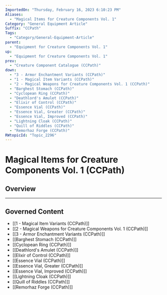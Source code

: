 ```yaml
---
ImportedOn: "Thursday, February 16, 2023 6:10:23 PM"
Aliases:
  - "Magical Items for Creature Components Vol. 1"
Category: "General Equipment Article"
Suffix: "CCPath"
Tags:
  - "Category/General-Equipment-Article"
parent:
  - "Equipment for Creature Components Vol. 1"
up:
  - "Equipment for Creature Components Vol. 1"
prev:
  - "Creature Component Catalogue (CCPath)"
down:
  - "3 - Armor Enchantment Variants (CCPath)"
  - "1 - Magical Item Variants (CCPath)"
  - "2 - Magical Weapons for Creature Components Vol. 1 (CCPath)"
  - "Barghest Stomach (CCPath)"
  - "Cyclopean Ring (CCPath)"
  - "Deathlord's Amulet (CCPath)"
  - "Elixir of Control (CCPath)"
  - "Essence Vial (CCPath)"
  - "Essence Vial, Greater (CCPath)"
  - "Essence Vial, Improved (CCPath)"
  - "Lightning Cloak (CCPath)"
  - "Quill of Riddles (CCPath)"
  - "Remorhaz Forge (CCPath)"
RWtopicId: "Topic_2296"
---
```

# Magical Items for Creature Components Vol. 1 (CCPath)
## Overview
---
## Governed Content
- [[1 - Magical Item Variants (CCPath)]]
- [[2 - Magical Weapons for Creature Components Vol. 1 (CCPath)]]
- [[3 - Armor Enchantment Variants (CCPath)]]
- [[Barghest Stomach (CCPath)]]
- [[Cyclopean Ring (CCPath)]]
- [[Deathlord's Amulet (CCPath)]]
- [[Elixir of Control (CCPath)]]
- [[Essence Vial (CCPath)]]
- [[Essence Vial, Greater (CCPath)]]
- [[Essence Vial, Improved (CCPath)]]
- [[Lightning Cloak (CCPath)]]
- [[Quill of Riddles (CCPath)]]
- [[Remorhaz Forge (CCPath)]]

